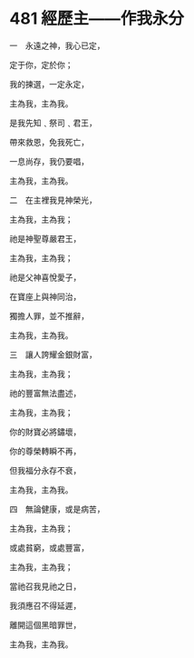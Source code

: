 # 481 經歷主——作我永分

一　永遠之神，我心已定，

定于你，定於你；

我的揀選，一定永定，

主為我，主為我。

是我先知﹑祭司﹑君王，

帶來救恩，免我死亡，

一息尚存，我仍要唱，

主為我，主為我。

二　在主裡我見神榮光，

主為我，主為我；

祂是神聖尊嚴君王，

主為我，主為我；

祂是父神喜悅愛子，

在寶座上與神同治，

獨擔人罪，並不推辭，

主為我，主為我。

三　讓人誇耀金銀財富，

主為我，主為我；

祂的豐富無法盡述，

主為我，主為我；

你的財寶必將鏽壞，

你的尊榮轉瞬不再，

但我福分永存不衰，

主為我，主為我。

四　無論健康，或是病苦，

主為我，主為我；

或處貧窮，或處豐富，

主為我，主為我；

當祂召我見祂之日，

我須應召不得延遲，

離開這個黑暗罪世，

主為我，主為我。

